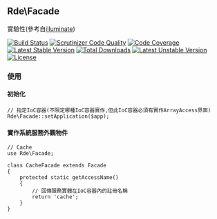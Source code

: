 ## Rde\Facade

實驗性(參考自[illuminate](https://github.com/illuminate))

[![Build Status](https://travis-ci.org/colin1124x/facade.svg)](https://travis-ci.org/colin1124x/facade)
[![Scrutinizer Code Quality](https://scrutinizer-ci.com/g/colin1124x/facade/badges/quality-score.png)](https://scrutinizer-ci.com/g/colin1124x/facade)
[![Code Coverage](https://scrutinizer-ci.com/g/colin1124x/facade/badges/coverage.png)](https://scrutinizer-ci.com/g/colin1124x/facade)
[![Latest Stable Version](https://poser.pugx.org/rde/facade/v/stable.svg)](https://packagist.org/packages/rde/facade) 
[![Total Downloads](https://poser.pugx.org/rde/facade/downloads.svg)](https://packagist.org/packages/rde/facade) 
[![Latest Unstable Version](https://poser.pugx.org/rde/facade/v/unstable.svg)](https://packagist.org/packages/rde/facade) 
[![License](https://poser.pugx.org/rde/facade/license.svg)](https://packagist.org/packages/rde/facade)

### 使用
#### 初始化

    // 指定IoC容器(不限定哪種IoC容器實作,但此IoC容器必須有實作ArrayAccess界面)
    Rde\Facade::setApplication($app);

#### 實作系統服務外觀物件

    // Cache
    use Rde\Facade;

    class CacheFacade extends Facade
    {
        protected static getAccessName()
        {
            // 回傳服務實體在IoC容器內的註冊名稱
            return 'cache';
        }
    }
